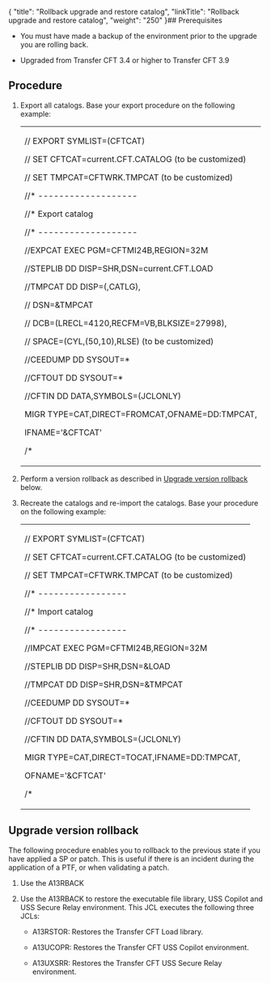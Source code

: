 {
    "title": "Rollback upgrade and restore catalog",
    "linkTitle": "Rollback upgrade and restore catalog",
    "weight": "250"
}## Prerequisites

-   You must have made a backup of the environment prior to the upgrade you are rolling back.
-   Upgraded from Transfer CFT 3.4 or higher to Transfer CFT 3.9

## Procedure

1.  Export all catalogs. Base your export procedure on the following example:  
    <table data-cellspacing="0">
    <tbody>
    <tr class="odd">
    <td><p>// EXPORT SYMLIST=(CFTCAT)</p>
    <p>// SET CFTCAT=current.CFT.CATALOG (to be customized)</p>
    <p>// SET TMPCAT=CFTWRK.TMPCAT (to be customized)</p>
    <p>//* -------------------</p>
    <p>//* Export catalog</p>
    <p>//* -------------------</p>
    <p>//EXPCAT EXEC PGM=CFTMI24B,REGION=32M</p>
    <p>//STEPLIB DD DISP=SHR,DSN=current.CFT.LOAD</p>
    <p>//TMPCAT DD DISP=(,CATLG),</p>
    <p>// DSN=&amp;TMPCAT</p>
    <p>// DCB=(LRECL=4120,RECFM=VB,BLKSIZE=27998),</p>
    <p>// SPACE=(CYL,(50,10),RLSE) (to be customized)</p>
    <p>//CEEDUMP DD SYSOUT=*</p>
    <p>//CFTOUT DD SYSOUT=*</p>
    <p>//CFTIN DD DATA,SYMBOLS=(JCLONLY)
    MIGR TYPE=CAT,DIRECT=FROMCAT,OFNAME=DD:TMPCAT,
    IFNAME='&amp;CFTCAT'</p>
    <p>/*</p></td>
    </tr>
    </tbody>
    </table>
2.  Perform a version rollback as described in [Upgrade version rollback](#upgrade) below.
3.  Recreate the catalogs and re-import the catalogs. Base your procedure on the following example:  
    <table data-cellspacing="0">
    <tbody>
    <tr class="odd">
    <td><p>// EXPORT SYMLIST=(CFTCAT)</p>
    <p>// SET CFTCAT=current.CFT.CATALOG (to be customized)</p>
    <p>// SET TMPCAT=CFTWRK.TMPCAT (to be customized)</p>
    <p>//* -----------------</p>
    <p>//* Import catalog</p>
    <p>//* -----------------</p>
    <p>//IMPCAT EXEC PGM=CFTMI24B,REGION=32M</p>
    <p>//STEPLIB DD DISP=SHR,DSN=&amp;LOAD</p>
    <p>//TMPCAT DD DISP=SHR,DSN=&amp;TMPCAT</p>
    <p>//CEEDUMP DD SYSOUT=*</p>
    <p>//CFTOUT DD SYSOUT=*</p>
    <p>//CFTIN DD DATA,SYMBOLS=(JCLONLY)
    MIGR TYPE=CAT,DIRECT=TOCAT,IFNAME=DD:TMPCAT,
    OFNAME='&amp;CFTCAT'</p>
    <p>/*</p></td>
    </tr>
    </tbody>
    </table>

## <span id="Upgrade"></span>Upgrade version rollback

The following procedure enables you to rollback to the previous state if you have applied a SP or patch. This is useful if there is an incident during the application of a PTF, or when validating a patch.

1.  Use the A13RBACK
2.  Use the A13RBACK to restore the executable file library, USS Copilot and USS Secure Relay environment. This JCL executes the following three JCLs:
    -   A13RSTOR: Restores the Transfer CFT Load library.
    -   A13UCOPR: Restores the Transfer CFT USS Copilot environment.
    -   A13UXSRR: Restores the Transfer CFT USS Secure Relay environment.
